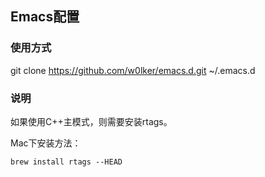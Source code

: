 ## Emacs配置

### 使用方式
git clone https://github.com/w0lker/emacs.d.git ~/.emacs.d

### 说明
如果使用C++主模式，则需要安装rtags。

Mac下安装方法：

	brew install rtags --HEAD

